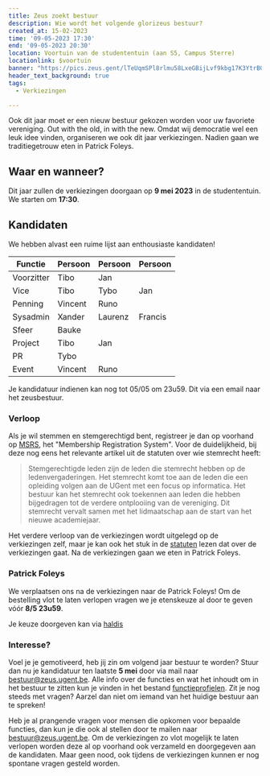 ```yaml
---
title: Zeus zoekt bestuur
description: Wie wordt het volgende glorizeus bestuur?
created_at: 15-02-2023
time: '09-05-2023 17:30'
end: '09-05-2023 20:30'
location: Voortuin van de studententuin (aan S5, Campus Sterre)
locationlink: $voortuin
banner: "https://pics.zeus.gent/lTeUqmSPl8rlmu58LxeGBijLvf9kbg17K3YtrBQ6.jpg"
header_text_background: true
tags:
  - Verkiezingen

---
```


Ook dit jaar moet er een nieuw bestuur gekozen worden voor uw favoriete vereniging. Out with the old, in with the new. Omdat wij democratie wel een leuk idee vinden, organiseren we ook dit jaar verkiezingen. Nadien gaan we
traditiegetrouw eten in Patrick Foleys.

## Waar en wanneer?

Dit jaar zullen de verkiezingen doorgaan op **9 mei 2023** in de studententuin. We starten om **17:30**.

## Kandidaten

We hebben alvast een ruime lijst aan enthousiaste kandidaten!

| Functie                | Persoon | Persoon | Persoon |
| ---------------------- | ------- | ------- | ------- |
| Voorzitter             | Tibo    | Jan     |         |
| Vice                   | Tibo    | Tybo    | Jan     |
| Penning                | Vincent | Runo    |         |
| Sysadmin               | Xander  | Laurenz | Francis |
| Sfeer                  | Bauke   |         |         |
| Project                | Tibo    | Jan     |         |
| PR                     | Tybo    |         |         |
| Event                  | Vincent | Runo    |         |

Je kandidatuur indienen kan nog tot 05/05 om 23u59. Dit via een email naar het zeusbestuur.

### Verloop

 Als je wil stemmen en stemgerechtigd bent, registreer je dan op voorhand op [MSRS][msrs], het "Membership Registration System". Voor de duidelijkheid, bij deze nog eens het relevante artikel uit de statuten over wie stemrecht heeft:

> Stemgerechtigde leden zijn de leden die stemrecht hebben op de ledenvergaderingen. Het stemrecht komt toe aan de leden die een opleiding volgen aan de UGent met een focus op informatica. Het bestuur kan het stemrecht ook toekennen aan leden die hebben bijgedragen tot de verdere ontplooiing van de vereniging. Dit stemrecht vervalt samen met het lidmaatschap aan de start van het nieuwe academiejaar.

Het verdere verloop van de verkiezingen wordt uitgelegd op de verkiezingen zelf, maar je kan ook het stuk in de [statuten][statuten] lezen dat over de verkiezingen gaat. Na de verkiezingen gaan we eten in Patrick Foleys.

### Patrick Foleys

We verplaatsen ons na de verkiezingen naar de Patrick Foleys!
Om de bestelling vlot te laten verlopen vragen we je etenskeuze al door te geven vóór **8/5 23u59**.

Je keuze doorgeven kan via [haldis](https://haldis.zeus.gent/order/cmxdj949)

### Interesse?

Voel je je gemotiveerd, heb jij zin om volgend jaar bestuur te worden? Stuur dan nu je kandidatuur ten laatste **5 mei** door via mail naar [bestuur@zeus.ugent.be](mailto:bestuur@zeus.ugent.be).
Alle info over de functies en wat het inhoudt om in het bestuur te zitten kun je vinden in het bestand [functieprofielen][functieprofielen]. Zit je nog steeds met vragen? Aarzel dan niet om iemand van het huidige bestuur aan te spreken!

Heb je al prangende vragen voor mensen die opkomen voor bepaalde functies, dan kun je die ook al stellen door te mailen naar [bestuur@zeus.ugent.be](mailto:bestuur@zeus.ugent.be).
Om de verkiezingen zo vlot mogelijk te laten verlopen worden deze al op voorhand ook verzameld en doorgegeven aan de kandidaten. Maar geen nood, ook tijdens de verkiezingen kunnen er nog spontane vragen gesteld worden.

[bestuur-mm]: https://mattermost.zeus.gent/zeus/channels/bestuur
[functieprofielen]: https://git.zeus.gent/bestuur/drive/-/blob/master/varia/functieprofielen.md
[statuten]: https://zeus.ugent.be/about/statuten/#hoofdstuk-iii---het-bestuur
[msrs]: https://msrs.zeus.gent/
